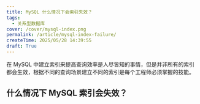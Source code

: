```yaml
---
title: MySQL 什么情况下会索引失效？
tags:
  - 关系型数据库
cover: /cover/mysql-index.png
permalink: /article/mysql-index-failure/
createTime: 2025/05/28 14:39:55
draft: True
---
```

在 MySQL 中建立索引来提高查询效率是人尽皆知的事情，但是并非所有的索引都会生效，根据不同的查询场景建立不同的索引是每个工程师必须掌握的技能。
<!-- more -->

## 什么情况下 MySQL 索引会失效？
